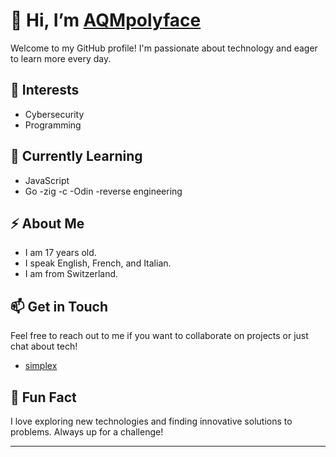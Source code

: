 # 👋 Hi, I’m [AQMpolyface](https://github.com/AQMpolyface)

Welcome to my GitHub profile! I'm passionate about technology and eager to learn more every day.

## 👀 Interests
- Cybersecurity
- Programming

## 🌱 Currently Learning
- JavaScript
- Go
-zig
-c
-Odin
-reverse engineering

## ⚡ About Me
- I am 17 years old.
- I speak English, French, and Italian.
- I am from Switzerland.

## 📫 Get in Touch
Feel free to reach out to me if you want to collaborate on projects or just chat about tech!

- [simplex](https://simplex.chat/contact#/?v=2-7&smp=smp%3A%2F%2Fh--vW7ZSkXPeOUpfxlFGgauQmXNFOzGoizak7Ult7cw%3D%40smp15.simplex.im%2F-VHhcfG4alpMIYVoWgL2kc3dsFf7IQNE%23%2F%3Fv%3D1-3%26dh%3DMCowBQYDK2VuAyEAwYBZWNfun2VHEqHWQ_GV4p41VkhZiuodVdTjgg2GxyA%253D%26srv%3Doauu4bgijybyhczbnxtlggo6hiubahmeutaqineuyy23aojpih3dajad.onion)

## 🌟 Fun Fact
I love exploring new technologies and finding innovative solutions to problems. Always up for a challenge!

---
<!---
AQMpolyface/AQMpolyface is a ✨ special ✨ repository because its `README.md` (this file) appears on your GitHub profile.
You can click the Preview link to take a look at your changes.
--->
